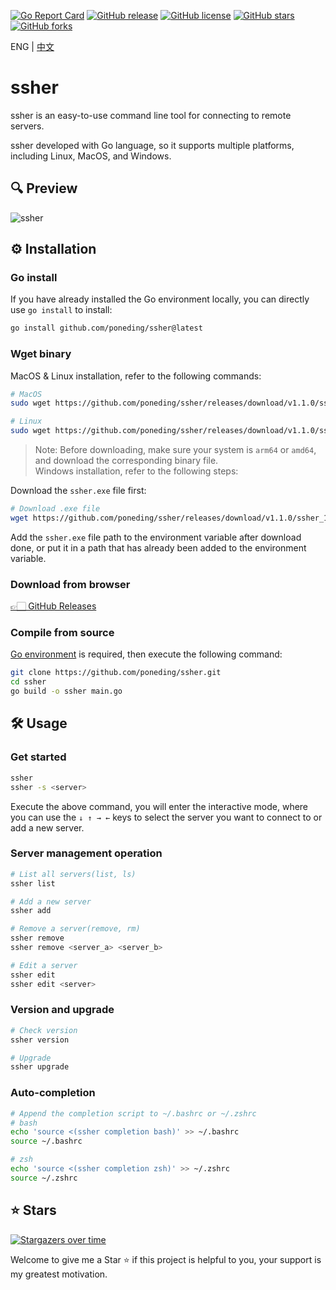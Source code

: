 [![Go Report Card](https://goreportcard.com/badge/github.com/poneding/ssher)](https://goreportcard.com/report/github.com/poneding/ssher)
[![GitHub release](https://img.shields.io/github/v/release/poneding/ssher)](https://img.shields.io/github/v/release/poneding/ssher)
[![GitHub license](https://img.shields.io/github/license/poneding/ssher)](https://img.shields.io/github/license/poneding/ssher)
[![GitHub stars](https://img.shields.io/github/stars/poneding/ssher)](https://img.shields.io/github/stars/poneding/ssher)
[![GitHub forks](https://img.shields.io/github/forks/poneding/ssher)](https://img.shields.io/github/forks/poneding/ssher)

ENG | [中文](README.md)

# ssher

ssher is an easy-to-use command line tool for connecting to remote servers.

ssher developed with Go language, so it supports multiple platforms, including Linux, MacOS, and Windows.

## 🔍 Preview

![ssher](https://github.com/poneding/images/blob/master/2024/04/202404260925762.gif?raw=true)

## ⚙️ Installation

### Go install

If you have already installed the Go environment locally, you can directly use `go install` to install:

```bash
go install github.com/poneding/ssher@latest
```

### Wget binary

MacOS & Linux installation, refer to the following commands:

```bash
# MacOS
sudo wget https://github.com/poneding/ssher/releases/download/v1.1.0/ssher_1.1.0_darwin_arm64 -O /user/local/bin/ssher && sudo chmod +x /user/local/bin/ssher

# Linux
sudo wget https://github.com/poneding/ssher/releases/download/v1.1.0/ssher_1.1.0_linux_amd64 -O /user/local/bin/ssher && sudo chmod +x /user/local/bin/ssher
```

> Note: Before downloading, make sure your system is `arm64` or `amd64`, and download the corresponding binary file.
\
Windows installation, refer to the following steps:

Download the `ssher.exe` file first:

```bash
# Download .exe file
wget https://github.com/poneding/ssher/releases/download/v1.1.0/ssher_1.1.0_windows_amd64.exe
```

Add the `ssher.exe` file path to the environment variable after download done, or put it in a path that has already been added to the environment variable.

### Download from browser

[👉🏻 GitHub Releases](https://github.com/poneding/ssher/releases)

### Compile from source

[Go environment](https://go.dev/doc/install) is required, then execute the following command:

```bash
git clone https://github.com/poneding/ssher.git
cd ssher
go build -o ssher main.go
```

## 🛠️ Usage

### Get started

```bash
ssher
ssher -s <server>
```

Execute the above command, you will enter the interactive mode, where you can use the `↓ ↑ → ←` keys to select the server you want to connect to or add a new server.

### Server management operation

```bash
# List all servers(list, ls)
ssher list

# Add a new server
ssher add

# Remove a server(remove, rm)
ssher remove
ssher remove <server_a> <server_b>

# Edit a server
ssher edit
ssher edit <server>
```

### Version and upgrade

```bash
# Check version
ssher version

# Upgrade
ssher upgrade
```

### Auto-completion

```bash
# Append the completion script to ~/.bashrc or ~/.zshrc
# bash
echo 'source <(ssher completion bash)' >> ~/.bashrc
source ~/.bashrc

# zsh
echo 'source <(ssher completion zsh)' >> ~/.zshrc
source ~/.zshrc
```

## ⭐️ Stars

[![Stargazers over time](https://starchart.cc/poneding/ssher.svg?variant=adaptive)](https://starchart.cc/poneding/ssher)

Welcome to give me a Star ⭐️ if this project is helpful to you, your support is my greatest motivation.
